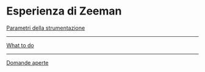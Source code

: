 # Esperienza di Zeeman

[Parametri della strumentazione](parametri_strumentazione.md)

--- 

[What to do](progress.md)

---

[Domande aperte](domande_aperte.md)